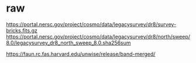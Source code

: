 

raw
===
https://portal.nersc.gov/project/cosmo/data/legacysurvey/dr8/survey-bricks.fits.gz
https://portal.nersc.gov/project/cosmo/data/legacysurvey/dr8/north/sweep/8.0/legacysurvey_dr8_north_sweep_8.0.sha256sum

https://faun.rc.fas.harvard.edu/unwise/release/band-merged/
